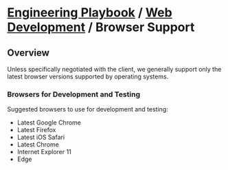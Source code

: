 # [Engineering Playbook](../../README.md) / [Web Development](../README.md) / Browser Support

## Overview

Unless specifically negotiated with the client, we generally support only the latest browser versions supported by operating systems.

### Browsers for Development and Testing

Suggested browsers to use for development and testing:

- Latest Google Chrome
- Latest Firefox
- Latest iOS Safari
- Latest Chrome
- Internet Explorer 11
- Edge

